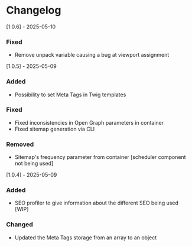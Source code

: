 # Changelog

[1.0.6] - 2025-05-10
### Fixed
- Remove unpack variable causing a bug at viewport assignment

[1.0.5] - 2025-05-09

### Added 
-   Possibility to set Meta Tags in Twig templates

### Fixed 
-   Fixed inconsistencies in Open Graph parameters in container
  - Fixed sitemap generation via CLI

### Removed
- Sitemap's frequency parameter from container [scheduler component not being used]

[1.0.4] - 2025-05-09

### Added
-   SEO profiler to give information about the different SEO being used [WIP]

### Changed

-   Updated the Meta Tags storage from an array to an object
